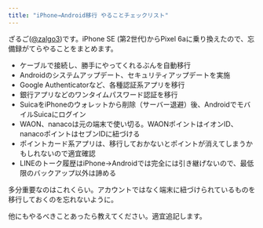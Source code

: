 ```yaml
---
title: "iPhone→Android移行 やることチェックリスト"
---
```


ざるご([@zalgo3](https://twitter.com/zalgo3))です。iPhone SE (第2世代)からPixel 6aに乗り換えたので、忘備録がてらやることをまとめます。

* ケーブルで接続し、勝手にやってくれるぶんを自動移行
* Androidのシステムアップデート、セキュリティアップデートを実施
* Google Authenticatorなど、各種認証系アプリを移行
* 銀行アプリなどのワンタイムパスワード認証を移行
* SuicaをiPhoneのウォレットから削除（サーバー退避）後、AndroidでモバイルSuicaにログイン
* WAON、nanacoは元の端末で使い切る。WAONポイントはイオンID、nanacoポイントはセブンIDに紐づける
* ポイントカード系アプリは、移行しておかないとポイントが消えてしまうかもしれないので適宜確認
* LINEのトーク履歴はiPhone→Androidでは完全には引き継げないので、最低限のバックアップ以外は諦める

多分重要なのはこれくらい。アカウントではなく端末に紐づけられているものを移行しておくのを忘れないように。

他にもやるべきことあったら教えてください。適宜追記します。
